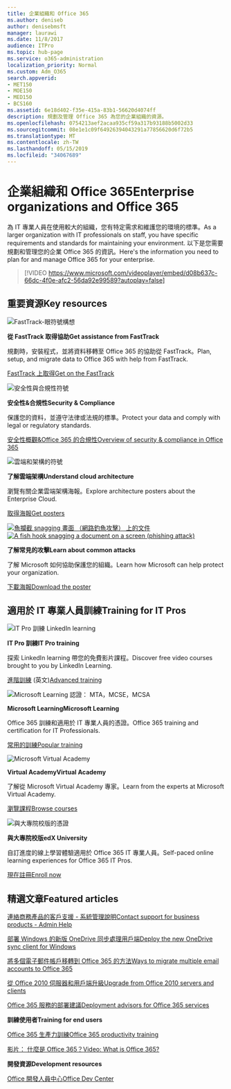 ```yaml
---
title: 企業組織和 Office 365
ms.author: deniseb
author: denisebmsft
manager: laurawi
ms.date: 11/8/2017
audience: ITPro
ms.topic: hub-page
ms.service: o365-administration
localization_priority: Normal
ms.custom: Adm_O365
search.appverid:
- MET150
- MOE150
- MED150
- BCS160
ms.assetid: 6e18d402-f35e-415a-83b1-56620d4074ff
description: 規劃及管理 Office 365 為您的企業組織的資源。
ms.openlocfilehash: 0754213aef2acaa935cf59a317b93188b5002d33
ms.sourcegitcommit: 08e1e1c09f64926394043291a77856620d6f72b5
ms.translationtype: MT
ms.contentlocale: zh-TW
ms.lasthandoff: 05/15/2019
ms.locfileid: "34067689"
---
```

# <a name="enterprise-organizations-and-office-365"></a><span data-ttu-id="271d0-103">企業組織和 Office 365</span><span class="sxs-lookup"><span data-stu-id="271d0-103">Enterprise organizations and Office 365</span></span>

<span data-ttu-id="271d0-104">為 IT 專業人員在使用較大的組織，您有特定需求和維護您的環境的標準。</span><span class="sxs-lookup"><span data-stu-id="271d0-104">As a larger organization with IT professionals on staff, you have specific requirements and standards for maintaining your environment.</span></span> <span data-ttu-id="271d0-105">以下是您需要規劃和管理您的企業 Office 365 的資訊。</span><span class="sxs-lookup"><span data-stu-id="271d0-105">Here's the information you need to plan for and manage Office 365 for your enterprise.</span></span>
  

> [!VIDEO https://www.microsoft.com/videoplayer/embed/d08b637c-66dc-4f0e-afc2-56da92e99589?autoplay=false]
  
## <a name="key-resources"></a><span data-ttu-id="271d0-106">重要資源</span><span class="sxs-lookup"><span data-stu-id="271d0-106">Key resources</span></span>

![FastTrack-眼符號構想](media/263443cf-d8bd-460b-ac46-a08323551f3f.png)
  
 <span data-ttu-id="271d0-108">**從 FastTrack 取得協助**</span><span class="sxs-lookup"><span data-stu-id="271d0-108">**Get assistance from FastTrack**</span></span>
  
<span data-ttu-id="271d0-109">規劃時，安裝程式，並將資料移轉至 Office 365 的協助從 FastTrack。</span><span class="sxs-lookup"><span data-stu-id="271d0-109">Plan, setup, and migrate data to Office 365 with help from FastTrack.</span></span>
  
[<span data-ttu-id="271d0-110">FastTrack 上取得</span><span class="sxs-lookup"><span data-stu-id="271d0-110">Get on the FastTrack</span></span>](https://go.microsoft.com/fwlink/?linkid=238431)
  
![安全性與合規性符號](media/f96c2cdf-d151-4f44-bb11-20bb7f366a21.png)
  
 <span data-ttu-id="271d0-112">**安全性&amp;合規性**</span><span class="sxs-lookup"><span data-stu-id="271d0-112">**Security &amp; Compliance**</span></span>
  
<span data-ttu-id="271d0-113">保護您的資料，並遵守法律或法規的標準。</span><span class="sxs-lookup"><span data-stu-id="271d0-113">Protect your data and comply with legal or regulatory standards.</span></span>
  
[<span data-ttu-id="271d0-114">安全性概觀&amp;Office 365 的合規性</span><span class="sxs-lookup"><span data-stu-id="271d0-114">Overview of security &amp; compliance in Office 365</span></span>](https://support.office.com/article/dcb83b2c-ac66-4ced-925d-50eb9698a0b2)
  
![雲端和架構的符號](media/2850ac8d-4c99-4825-869e-83724c4ef54e.png)
  
 <span data-ttu-id="271d0-116">**了解雲端架構**</span><span class="sxs-lookup"><span data-stu-id="271d0-116">**Understand cloud architecture**</span></span>
  
<span data-ttu-id="271d0-117">瀏覽有關企業雲端架構海報。</span><span class="sxs-lookup"><span data-stu-id="271d0-117">Explore architecture posters about the Enterprise Cloud.</span></span>
  
[<span data-ttu-id="271d0-118">取得海報</span><span class="sxs-lookup"><span data-stu-id="271d0-118">Get posters</span></span>](https://aka.ms/cloudarch)
  
<span data-ttu-id="271d0-119">[![魚攔截 snagging 畫面 （網路釣魚攻擊） 上的文件](media/dc32a996-623a-400c-9b7a-ed1b89a56948.png)](https://aka.ms/commonattacks)</span><span class="sxs-lookup"><span data-stu-id="271d0-119">[![A fish hook snagging a document on a screen (phishing attack)](media/dc32a996-623a-400c-9b7a-ed1b89a56948.png)](https://aka.ms/commonattacks)</span></span>
  
 <span data-ttu-id="271d0-120">**了解常見的攻擊**</span><span class="sxs-lookup"><span data-stu-id="271d0-120">**Learn about common attacks**</span></span>
  
<span data-ttu-id="271d0-121">了解 Microsoft 如何協助保護您的組織。</span><span class="sxs-lookup"><span data-stu-id="271d0-121">Learn how Microsoft can help protect your organization.</span></span>
  
[<span data-ttu-id="271d0-122">下載海報</span><span class="sxs-lookup"><span data-stu-id="271d0-122">Download the poster</span></span>](https://aka.ms/commonattacks)
  
## <a name="training-for-it-pros"></a><span data-ttu-id="271d0-123">適用於 IT 專業人員訓練</span><span class="sxs-lookup"><span data-stu-id="271d0-123">Training for IT Pros</span></span>

![IT Pro 訓練 LinkedIn learning](media/b951eac7-9d99-42b5-86a3-3058a6445077.png)
  
 <span data-ttu-id="271d0-125">**IT Pro 訓練**</span><span class="sxs-lookup"><span data-stu-id="271d0-125">**IT Pro training**</span></span>
  
<span data-ttu-id="271d0-126">探索 LinkedIn learning 帶您的免費影片課程。</span><span class="sxs-lookup"><span data-stu-id="271d0-126">Discover free video courses brought to you by LinkedIn Learning.</span></span>
  
<span data-ttu-id="271d0-127">[進階訓練](https://support.office.com/article/68cc9b95-0bdc-491e-a81f-ee70b3ec63c5.aspx) (英文)</span><span class="sxs-lookup"><span data-stu-id="271d0-127">[Advanced training](https://support.office.com/article/68cc9b95-0bdc-491e-a81f-ee70b3ec63c5.aspx)</span></span>
  
![Microsoft Learning 認證： MTA，MCSE，MCSA](media/8eab3b6a-5aff-423c-9c57-fd078fdebca8.png)
  
 <span data-ttu-id="271d0-129">**Microsoft Learning**</span><span class="sxs-lookup"><span data-stu-id="271d0-129">**Microsoft Learning**</span></span>
  
<span data-ttu-id="271d0-130">Office 365 訓練和適用於 IT 專業人員的憑證。</span><span class="sxs-lookup"><span data-stu-id="271d0-130">Office 365 training and certification for IT Professionals.</span></span>
  
[<span data-ttu-id="271d0-131">常用的訓練</span><span class="sxs-lookup"><span data-stu-id="271d0-131">Popular training</span></span>](https://go.microsoft.com/fwlink/?linkid=826247)
  
![Microsoft Virtual Academy](media/1bced083-acd6-4705-9f22-22009166a5d7.png)
  
 <span data-ttu-id="271d0-133">**Virtual Academy**</span><span class="sxs-lookup"><span data-stu-id="271d0-133">**Virtual Academy**</span></span>
  
<span data-ttu-id="271d0-134">了解從 Microsoft Virtual Academy 專家。</span><span class="sxs-lookup"><span data-stu-id="271d0-134">Learn from the experts at Microsoft Virtual Academy.</span></span>
  
[<span data-ttu-id="271d0-135">瀏覽課程</span><span class="sxs-lookup"><span data-stu-id="271d0-135">Browse courses</span></span>](https://go.microsoft.com/fwlink/?linkid=826248)
  
![與大專院校版的憑證](media/c52ff863-94fa-4d6e-b91f-f9057956a7b0.png)
  
 <span data-ttu-id="271d0-137">**與大專院校版**</span><span class="sxs-lookup"><span data-stu-id="271d0-137">**edX University**</span></span>
  
<span data-ttu-id="271d0-138">自訂進度的線上學習體驗適用於 Office 365 IT 專業人員。</span><span class="sxs-lookup"><span data-stu-id="271d0-138">Self-paced online learning experiences for Office 365 IT Pros.</span></span>
  
[<span data-ttu-id="271d0-139">現在註冊</span><span class="sxs-lookup"><span data-stu-id="271d0-139">Enroll now</span></span>](https://go.microsoft.com/fwlink/?linkid=852994)
  
## <a name="featured-articles"></a><span data-ttu-id="271d0-140">精選文章</span><span class="sxs-lookup"><span data-stu-id="271d0-140">Featured articles</span></span>

[<span data-ttu-id="271d0-141">連絡商務產品的客戶支援 - 系統管理說明</span><span class="sxs-lookup"><span data-stu-id="271d0-141">Contact support for business products - Admin Help</span></span>](https://support.office.com/article/32a17ca7-6fa0-4870-8a8d-e25ba4ccfd4b)
  
[<span data-ttu-id="271d0-142">部署 Windows 的新版 OneDrive 同步處理用戶端</span><span class="sxs-lookup"><span data-stu-id="271d0-142">Deploy the new OneDrive sync client for Windows</span></span>](https://support.office.com/article/3f3a511c-30c6-404a-98bf-76f95c519668)
  
[<span data-ttu-id="271d0-143">將多個電子郵件帳戶移轉到 Office 365 的方法</span><span class="sxs-lookup"><span data-stu-id="271d0-143">Ways to migrate multiple email accounts to Office 365</span></span>](https://support.office.com/article/0a4913fe-60fb-498f-9155-a86516418842)
  
[<span data-ttu-id="271d0-144">從 Office 2010 伺服器和用戶端升級</span><span class="sxs-lookup"><span data-stu-id="271d0-144">Upgrade from Office 2010 servers and clients</span></span>](upgrade-from-office-2010-servers-and-products.md)
  
[<span data-ttu-id="271d0-145">Office 365 服務的部署建議</span><span class="sxs-lookup"><span data-stu-id="271d0-145">Deployment advisors for Office 365 services</span></span>](deployment-advisors-for-office-365.md)
  
 <span data-ttu-id="271d0-146">**訓練使用者**</span><span class="sxs-lookup"><span data-stu-id="271d0-146">**Training for end users**</span></span>
  
[<span data-ttu-id="271d0-147">Office 365 生產力訓練</span><span class="sxs-lookup"><span data-stu-id="271d0-147">Office 365 productivity training</span></span>](https://support.office.com/article/af07cb6b-980d-4f33-8599-322582767408)
  
[<span data-ttu-id="271d0-148">影片： 什麼是 Office 365？</span><span class="sxs-lookup"><span data-stu-id="271d0-148">Video: What is Office 365?</span></span>](https://support.office.com/article/847caf12-2589-452c-8aca-1c009797678b)
  
 <span data-ttu-id="271d0-149">**開發資源**</span><span class="sxs-lookup"><span data-stu-id="271d0-149">**Development resources**</span></span>
  
[<span data-ttu-id="271d0-150">Office 開發人員中心</span><span class="sxs-lookup"><span data-stu-id="271d0-150">Office Dev Center</span></span>](https://go.microsoft.com/fwlink/?linkid=615418)
  

